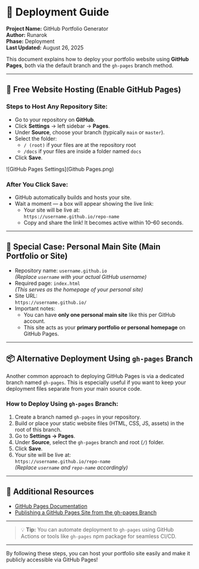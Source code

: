 # 🚀 Deployment Guide

**Project Name:** GitHub Portfolio Generator  
**Author:** Runarok  
**Phase:** Deployment  
**Last Updated:** August 26, 2025

This document explains how to deploy your portfolio website using **GitHub Pages**, both via the default branch and the `gh-pages` branch method.

---

## 📂 Free Website Hosting (Enable GitHub Pages)

### Steps to Host Any Repository Site:

- Go to your repository on **GitHub**.
- Click **Settings** → left sidebar → **Pages**.
- Under **Source**, choose your branch (typically `main` or `master`).
- Select the folder:
  - `/ (root)` if your files are at the repository root
  - `/docs` if your files are inside a folder named `docs`
- Click **Save**.

![GitHub Pages Settings](Github Pages.png)

### After You Click Save:

- GitHub automatically builds and hosts your site.
- Wait a moment — a box will appear showing the live link:
  - Your site will be live at:  
    `https://username.github.io/repo-name`
  - Copy and share the link! It becomes active within 10–60 seconds.

---

## 🔸 Special Case: Personal Main Site (Main Portfolio or Site)

- Repository name: `username.github.io`  
  *(Replace `username` with your actual GitHub username)*
- Required page: `index.html`  
  *(This serves as the homepage of your personal site)*
- Site URL:  
  `https://username.github.io/`
- Important notes:
  - You can have **only one personal main site** like this per GitHub account.
  - This site acts as your **primary portfolio or personal homepage** on GitHub Pages.

---

## 📦 Alternative Deployment Using `gh-pages` Branch

Another common approach to deploying GitHub Pages is via a dedicated branch named `gh-pages`. This is especially useful if you want to keep your deployment files separate from your main source code.

### How to Deploy Using `gh-pages` Branch:

1. Create a branch named `gh-pages` in your repository.
2. Build or place your static website files (HTML, CSS, JS, assets) in the root of this branch.
3. Go to **Settings → Pages**.
4. Under **Source**, select the `gh-pages` branch and root (`/`) folder.
5. Click **Save**.
6. Your site will be live at:  
   `https://username.github.io/repo-name`  
   *(Replace `username` and `repo-name` accordingly)*

---

## 🔗 Additional Resources

- [GitHub Pages Documentation](https://docs.github.com/en/pages/getting-started-with-github-pages)
- [Publishing a GitHub Pages Site from the gh-pages Branch](https://docs.github.com/en/pages/configuring-a-publishing-source-for-your-github-pages-site-with-github-actions/about-github-pages#publishing-sources)

---

> 💡 **Tip:** You can automate deployment to `gh-pages` using GitHub Actions or tools like `gh-pages` npm package for seamless CI/CD.

---

By following these steps, you can host your portfolio site easily and make it publicly accessible via GitHub Pages!

